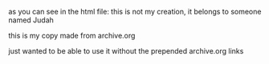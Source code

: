 as you can see in the html file: this is not my creation, it belongs to someone named Judah

this is my copy made from archive.org

just wanted to be able to use it without the prepended archive.org links

